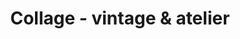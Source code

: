 ---
title: "Collage - vintage & atelier"
url: /st-gallen/collage-vintage-und-atelier/
shop: Allgemein
---